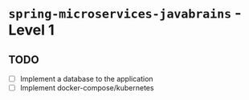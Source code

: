 # `spring-microservices-javabrains` - Level 1

## TODO

- [ ] Implement a database to the application
- [ ] Implement docker-compose/kubernetes
